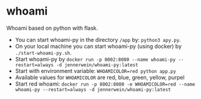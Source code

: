 # whoami

Whoami based on python with flask.

* You can start whoami-py in the directory `/app` by: `python3 apy.py`.
* On your local machine you can start whoami-py (using docker) by `./start-whoami-py.sh`.
* Start whoami-py by `docker run -p 8002:8080 --name whoami-py --restart=always -d jennerwein/whoami-py:latest`
* Start with environment variable: `WHOAMICOLOR=red python app.py`
* Available values for `WHOAMICOLOR` are red, blue, green, yellow, purpel
* Start red whoami: `docker run -p 8002:8080 -e WHOAMICOLOR=red --name whoami-py --restart=always -d jennerwein/whoami-py:latest`
